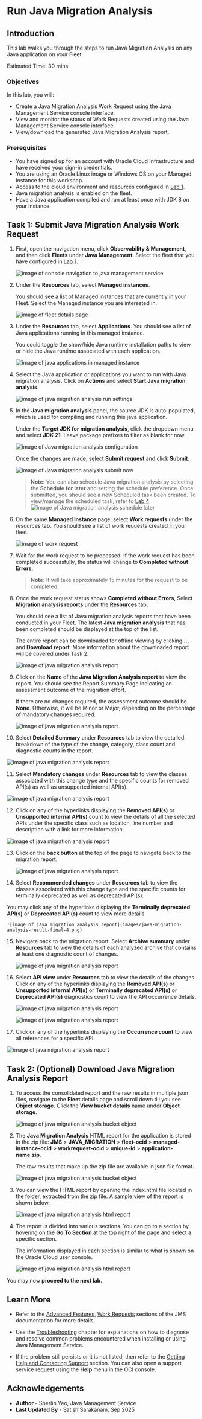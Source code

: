 # Run Java Migration Analysis

## Introduction

This lab walks you through the steps to run Java Migration Analysis on any Java application on your Fleet.

Estimated Time: 30 mins

### Objectives

In this lab, you will:

* Create a Java Migration Analysis Work Request using the Java Management Service console interface.
* View and monitor the status of Work Requests created using the Java Management Service console interface.
* View/download the generated Java Migration Analysis report.

### Prerequisites

* You have signed up for an account with Oracle Cloud Infrastructure and have received your sign-in credentials.
* You are using an Oracle Linux image or Windows OS on your Managed Instance for this workshop.
* Access to the cloud environment and resources configured in [Lab 1](?lab=set-up-and-enable-advanced-features-on-java-management-service).
* Java migration analysis is enabled on the fleet.
* Have a Java application compiled and run at least once with JDK 8 on your instance.

## Task 1: Submit Java Migration Analysis Work Request

1. First, open the navigation menu, click **Observability & Management**, and then click **Fleets** under **Java Management**. Select the fleet that you have configured in [Lab 1](?lab=set-up-and-enable-advanced-features-on-java-management-service).

    ![image of console navigation to java management service](images/console-navigation-jms.png)

2. Under the **Resources** tab, select **Managed instances**.

   You should see a list of Managed instances that are currently in your Fleet. Select the Managed instance you are interested in.

   ![image of fleet details page](images/fleet-managed-instances.png)

3. Under the **Resources** tab, select **Applications**. You should see a list of Java applications running in this managed instance.

   You could toggle the show/hide Java runtime installation paths to view or hide the Java runtime associated with each application.

   ![image of java applications in managed instance](images/java-migration-analysis-mi-applications.png)

4. Select the Java application or applications you want to run with Java migration analysis. Click on **Actions** and select **Start Java migration analysis**.

   ![image of java migration analysis run settings](images/java-migration-analysis-panel-open.png)

5. In the **Java migration analysis** panel, the source JDK is auto-populated, which is used for compiling and running this java application.

   Under the **Target JDK for migration analysis**, click the dropdown menu and select **JDK 21**. Leave package prefixes to filter as blank for now.

   ![image of Java migration analysis configuration](images/java-migration-analysis-configuration.png)

   Once the changes are made, select **Submit request** and click **Submit**.

   ![image of Java migration analysis submit now](images/java-migration-analysis-submit-now.png)

   > **Note:** You can also schedule Java migration analysis by selecting the **Schedule for later** and setting the schedule preference. Once submitted, you should see a new Scheduled task been created. To view/manage the scheduled task, refer to [Lab 4](?lab=view-and-manage-scheduled-tasks)
   > ![image of Java migration analysis schedule later](images/java-migration-analysis-schedule-later.png)

6. On the same **Managed Instance** page, select **Work requests** under the resources tab. You should see a list of work requests created in your fleet.

    ![image of work request](images/managed-instance-work-requests.png)

7. Wait for the work request to be processed. If the work request has been completed successfully, the status will change to **Completed without Errors**.

    >**Note:** It will take approximately 15 minutes for the request to be completed.

8. Once the work request status shows **Completed without Errors**, Select **Migration analysis reports** under the **Resources** tab.

   You should see a list of Java migration analysis reports that have been conducted in your Fleet. The latest **Java migration analysis** that has been completed should be displayed at the top of the list.

    The entire report can be downloaded for offline viewing by clicking **...** and **Download report**. More information about the downloaded report will be covered under Task 2.

    ![image of java migration analysis report](images/java-migration-analysis-result-final.png)

9. Click on the **Name** of the **Java Migration Analysis report** to view the report. You should see the Report Summary Page indicating an assessment outcome of the migration effort.

   If there are no changes required, the assessment outcome should be **None**. Otherwise, it will be Minor or Major, depending on the percentage of mandatory changes required.

   ![image of java migration analysis report](images/java-migration-analysis-result-final-details.png)

10. Select **Detailed Summary** under **Resources** tab to view the detailed breakdown of the type of the change, category, class count and diagnostic counts in the report.

   ![image of java migration analysis report](images/java-migration-analysis-result-final-1.png)

11. Select **Mandatory changes** under **Resources** tab to view the classes associated with this change type and the specific counts for removed API(s) as well as unsupported internal API(s).

   ![image of java migration analysis report](images/java-migration-analysis-result-final-2.png)

12. Click on any of the hyperlinks displaying the **Removed API(s)** or **Unsupported internal API(s)** count to view the details of all the selected APIs under the specific class such as location, line number and description with a link for more information.

   ![image of java migration analysis report](images/java-migration-analysis-result-final-3.png)

13. Click on the **back button** at the top of the page to navigate back to the migration report.

    ![image of java migration analysis report](images/migration-report-navigation.png)

14. Select **Recommended changes** under **Resources** tab to view the classes associated with this change type and the specific counts for terminally deprecated as well as deprecated API(s).

   You may click any of the hyperlinks displaying the **Terminally deprecated API(s)** or **Deprecated API(s)** count to view more details.

    ![image of java migration analysis report](images/java-migration-analysis-result-final-4.png)

15. Navigate back to the migration report. Select **Archive summary** under **Resources** tab to view the details of each analyzed archive that contains at least one diagnostic count of changes.

    ![image of java migration analysis report](images/java-migration-analysis-result-final-5.png)

16. Select **API view** under **Resources** tab to view the details of the changes. Click on any of the hyperlinks displaying the **Removed API(s)** or **Unsupported internal API(s)** or **Terminally deprecated API(s)** or **Deprecated API(s)** diagnostics count to view the API occurrence details.

    ![image of java migration analysis report](images/java-migration-analysis-result-final-6.png)

    ![image of java migration analysis report](images/java-migration-analysis-result-final-7.png)

17. Click on any of the hyperlinks displaying the **Occurrence count** to view all references for a specific API.

   ![image of java migration analysis report](images/java-migration-analysis-result-final-8.png)

## Task 2: (Optional) Download Java Migration Analysis Report

1. To access the consolidated report and the raw results in multiple json files, navigate to the **Fleet** details page and scroll down till you see **Object storage**. Click the **View bucket details** name under **Object storage**.

   ![image of java migration analysis bucket object](images/fleet-bucket-link.png)

2. The **Java Migration Analysis** HTML report for the application is stored in the zip file: **JMS** > **JAVA_MIGRATION** > **fleet-ocid** > **managed-instance-ocid** > **workrequest-ocid** > **unique-id** > **application-name.zip**.

   The raw results that make up the zip file are available in json file format.

    ![image of java migration analysis bucket object](images/java-migration-analysis-download.png)

3. You can view the HTML report by opening the index.html file located in the folder, extracted from the zip file. A sample view of the report is shown below.

   ![image of java migration analysis html report](images/java-migration-analysis-html-report-1.png)

4. The report is divided into various sections.  You can go to a section by hovering on the **Go To Section** at the top right of the page and select a specific section.

   The information displayed in each section is similar to what is shown on the Oracle Cloud user console.

   ![image of java migration analysis html report](images/java-migration-analysis-html-report-2.png)

You may now **proceed to the next lab.**

## Learn More

* Refer to the [Advanced Features](https://docs.oracle.com/en-us/iaas/jms/doc/advanced-features.html), [Work Requests](https://docs.oracle.com/en-us/iaas/jms/doc/using-java-management-service.html#GUID-77AEEBC0-93A5-4E99-96D6-BEE0FEE4539F) sections of the JMS documentation for more details.

* Use the [Troubleshooting](https://docs.oracle.com/en-us/iaas/jms/doc/troubleshooting.html#GUID-2D613C72-10F3-4905-A306-4F2673FB1CD3) chapter for explanations on how to diagnose and resolve common problems encountered when installing or using Java Management Service.

* If the problem still persists or it is not listed, then refer to the [Getting Help and Contacting Support](https://docs.oracle.com/en-us/iaas/Content/GSG/Tasks/contactingsupport.htm) section. You can also open a support service request using the **Help** menu in the OCI console.

## Acknowledgements

* **Author** - Sherlin Yeo, Java Management Service
* **Last Updated By** - Satish Sarakanam, Sep 2025
